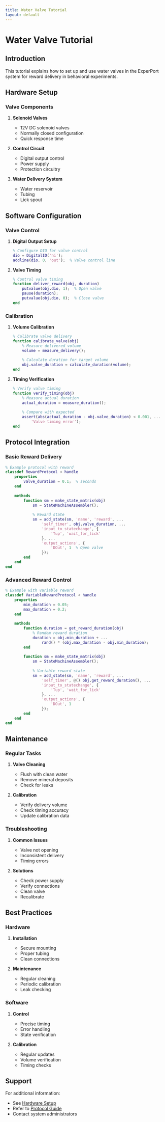```yaml
---
title: Water Valve Tutorial
layout: default
---
```


# Water Valve Tutorial

## Introduction

This tutorial explains how to set up and use water valves in the ExperPort system for reward delivery in behavioral experiments.

## Hardware Setup

### Valve Components

1. **Solenoid Valves**
   - 12V DC solenoid valves
   - Normally closed configuration
   - Quick response time

2. **Control Circuit**
   - Digital output control
   - Power supply
   - Protection circuitry

3. **Water Delivery System**
   - Water reservoir
   - Tubing
   - Lick spout

## Software Configuration

### Valve Control

1. **Digital Output Setup**

   ```matlab
   % Configure DIO for valve control
   dio = DigitalIO('ni');
   addline(dio, 0, 'out');  % Valve control line
   ```

2. **Valve Timing**

   ```matlab
   % Control valve timing
   function deliver_reward(obj, duration)
       putvalue(obj.dio, 1);  % Open valve
       pause(duration);
       putvalue(obj.dio, 0);  % Close valve
   end
   ```

### Calibration

1. **Volume Calibration**

   ```matlab
   % Calibrate valve delivery
   function calibrate_valve(obj)
       % Measure delivered volume
       volume = measure_delivery();
       
       % Calculate duration for target volume
       obj.valve_duration = calculate_duration(volume);
   end
   ```

2. **Timing Verification**

   ```matlab
   % Verify valve timing
   function verify_timing(obj)
       % Measure actual duration
       actual_duration = measure_duration();
       
       % Compare with expected
       assert(abs(actual_duration - obj.valve_duration) < 0.001, ...
           'Valve timing error');
   end
   ```

## Protocol Integration

### Basic Reward Delivery

```matlab
% Example protocol with reward
classdef RewardProtocol < handle
    properties
        valve_duration = 0.1;  % seconds
    end
    
    methods
        function sm = make_state_matrix(obj)
            sm = StateMachineAssembler();
            
            % Reward state
            sm = add_state(sm, 'name', 'reward', ...
                'self_timer', obj.valve_duration, ...
                'input_to_statechange', {
                    'Tup', 'wait_for_lick'
                }, ...
                'output_actions', {
                    'DOut', 1  % Open valve
                });
        end
    end
end
```

### Advanced Reward Control

```matlab
% Example with variable reward
classdef VariableRewardProtocol < handle
    properties
        min_duration = 0.05;
        max_duration = 0.2;
    end
    
    methods
        function duration = get_reward_duration(obj)
            % Random reward duration
            duration = obj.min_duration + ...
                rand() * (obj.max_duration - obj.min_duration);
        end
        
        function sm = make_state_matrix(obj)
            sm = StateMachineAssembler();
            
            % Variable reward state
            sm = add_state(sm, 'name', 'reward', ...
                'self_timer', @() obj.get_reward_duration(), ...
                'input_to_statechange', {
                    'Tup', 'wait_for_lick'
                }, ...
                'output_actions', {
                    'DOut', 1
                });
        end
    end
end
```

## Maintenance

### Regular Tasks

1. **Valve Cleaning**
   - Flush with clean water
   - Remove mineral deposits
   - Check for leaks

2. **Calibration**
   - Verify delivery volume
   - Check timing accuracy
   - Update calibration data

### Troubleshooting

1. **Common Issues**
   - Valve not opening
   - Inconsistent delivery
   - Timing errors

2. **Solutions**
   - Check power supply
   - Verify connections
   - Clean valve
   - Recalibrate

## Best Practices

### Hardware

1. **Installation**
   - Secure mounting
   - Proper tubing
   - Clean connections

2. **Maintenance**
   - Regular cleaning
   - Periodic calibration
   - Leak checking

### Software

1. **Control**
   - Precise timing
   - Error handling
   - State verification

2. **Calibration**
   - Regular updates
   - Volume verification
   - Timing checks

## Support

For additional information:

- See [Hardware Setup](../hardware/)
- Refer to [Protocol Guide](protocol-writers-guide.md)
- Contact system administrators
